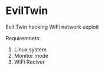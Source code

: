 # EvilTwin
Evil Twin hacking WiFi network exploit

Requiremnets:
1. Linux system
2. Monitor mode
3. WiFi Reciver
